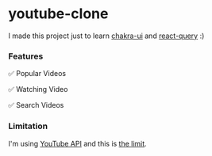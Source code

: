# youtube-clone

I made this project just to learn [chakra-ui](https://next.chakra-ui.com/) and [react-query](https://react-query.tanstack.com/) :)

### Features
✅ Popular Videos

✅ Watching Video

✅ Search Videos

### Limitation
I'm using [YouTube API](https://developers.google.com/youtube/v3) and this is [the limit](https://developers.google.com/youtube/v3/determine_quota_cost).
